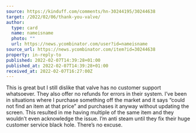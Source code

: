 ```yaml
---
source: https://kinduff.com/comments/hn-30244195/30244638
target: /2022/02/06/thank-you-valve/
author:
  type: card
  name: nameisname
  photo: ""
  url: https://news.ycombinator.com/user?id=nameisname
source_url: https://news.ycombinator.com/item?id=30244638
property: in-reply-to
published: 2022-02-07T14:39:28+01:00
published_at: 2022-02-07T14:39:28+01:00
received_at: 2022-02-07T16:27:00Z
---
```


This is great but I still dislike that valve has no customer support whatsoever. They also offer no refunds for errors in their system. I’ve been in situations where I purchase something off the market and it says “could not find an item at that price” and purchases it anyway without updating the screen. This resulted in me having multiple of the same item and they wouldn’t even acknowledge the issue. I’m anti steam until they fix their huge customer service black hole. There’s no excuse.